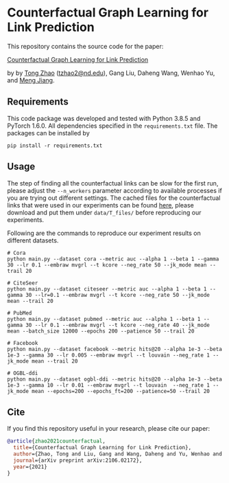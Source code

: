 Counterfactual Graph Learning for Link Prediction
====
This repository contains the source code for the paper:

[Counterfactual Graph Learning for Link Prediction](https://arxiv.org/pdf/2106.02172.pdf)

by by [Tong Zhao](https://tzhao.io/) (tzhao2@nd.edu), Gang Liu, Daheng Wang, Wenhao Yu, and [Meng Jiang](http://www.meng-jiang.com/).

## Requirements

This code package was developed and tested with Python 3.8.5 and PyTorch 1.6.0. All dependencies specified in the ```requirements.txt``` file. The packages can be installed by
```
pip install -r requirements.txt
```

## Usage
The step of finding all the counterfactual links can be slow for the first run, please adjust the ```--n_workers``` parameter according to available processes if you are trying out different settings. The cached files for the counterfactual links that were used in our experiments can be found [here](https://www.dropbox.com/sh/zumzy19mdm57yw8/AAC6m8-PQDT-ygbEvByDlOcna?dl=0), please download and put them under ```data/T_files/``` before reproducing our experiments.

Following are the commands to reproduce our experiment results on different datasets.
```
# Cora
python main.py --dataset cora --metric auc --alpha 1 --beta 1 --gamma 30 --lr 0.1 --embraw mvgrl --t kcore --neg_rate 50 --jk_mode mean --trail 20

# CiteSeer
python main.py --dataset citeseer --metric auc --alpha 1 --beta 1 --gamma 30 --lr=0.1 --embraw mvgrl --t kcore --neg_rate 50 --jk_mode mean --trail 20

# PubMed
python main.py --dataset pubmed --metric auc --alpha 1 --beta 1 --gamma 30 --lr 0.1 --embraw mvgrl --t kcore --neg_rate 40 --jk_mode mean --batch_size 12000 --epochs 200 --patience 50 --trail 20

# Facebook
python main.py --dataset facebook --metric hits@20 --alpha 1e-3 --beta 1e-3 --gamma 30 --lr 0.005 --embraw mvgrl --t louvain --neg_rate 1 --jk_mode mean --trail 20

# OGBL-ddi
python main.py --dataset ogbl-ddi --metric hits@20 --alpha 1e-3 --beta 1e-3 --gamma 10 --lr 0.01 --embraw mvgrl --t louvain  --neg_rate 1 --jk_mode mean --epochs=200 --epochs_ft=200 --patience=50 --trail 20
```

## Cite
If you find this repository useful in your research, please cite our paper:

```bibtex
@article{zhao2021counterfactual,
  title={Counterfactual Graph Learning for Link Prediction},
  author={Zhao, Tong and Liu, Gang and Wang, Daheng and Yu, Wenhao and Jiang, Meng},
  journal={arXiv preprint arXiv:2106.02172},
  year={2021}
}
```

